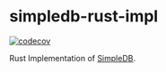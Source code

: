 # simpledb-rust-impl

[![codecov](https://codecov.io/github/YunosukeY/simpledb-rust-impl/graph/badge.svg?token=G5TPC59R7D)](https://codecov.io/github/YunosukeY/simpledb-rust-impl)

Rust Implementation of [SimpleDB](http://www.cs.bc.edu/~sciore/simpledb/).
